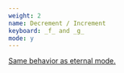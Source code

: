 ```yaml
---
weight: 2
name: Decrement / Increment
keyboard: _f_ and _g_
mode: y
---
```

<a href="#normal-mode-interaction-decrement-increment">Same behavior as eternal mode.</a>